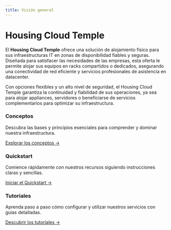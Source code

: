 ```yaml
---
title: Visión general
---
```


# Housing Cloud Temple

El **Housing Cloud Temple** ofrece una solución de alojamiento físico para sus infraestructuras IT en zonas de disponibilidad fiables y seguras. Diseñada para satisfacer las necesidades de las empresas, esta oferta le permite alojar sus equipos en racks compartidos o dedicados, asegurando una conectividad de red eficiente y servicios profesionales de asistencia en datacenter.

Con opciones flexibles y un alto nivel de seguridad, el Housing Cloud Temple garantiza la continuidad y fiabilidad de sus operaciones, ya sea para alojar appliances, servidores o beneficiarse de servicios complementarios para optimizar su infraestructura.

<div class="card-grid">
  <div class="card">
    <h3>Conceptos</h3>
    <p>Descubra las bases y principios esenciales para comprender y dominar nuestra infraestructura.</p>
    <a href="housing/concepts" class="card-link">Explorar los conceptos &rarr;</a>
  </div>
  <div class="card">
    <h3>Quickstart</h3>
    <p>Comience rápidamente con nuestros recursos siguiendo instrucciones claras y sencillas.</p>
    <a href="housing/quickstart" class="card-link">Iniciar el Quickstart &rarr;</a>
  </div>
    <div class="card">
    <h3>Tutoriales</h3>
    <p>Aprenda paso a paso cómo configurar y utilizar nuestros servicios con guías detalladas.</p>
    <a href="housing/tutorials" class="card-link">Descubrir los tutoriales &rarr;</a>
  </div>
</div>